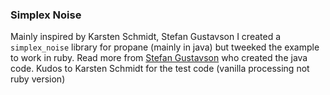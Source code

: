 ### Simplex Noise ###

Mainly inspired by Karsten Schmidt, Stefan Gustavson I created a `simplex_noise` library for propane (mainly in java) but tweeked the example to work in ruby. Read more from [Stefan Gustavson][simplex] who created the java code. Kudos to Karsten Schmidt for the test code (vanilla processing not ruby version)

[simplex]:http://webstaff.itn.liu.se/~stegu/simplexnoise/simplexnoise.pdf
